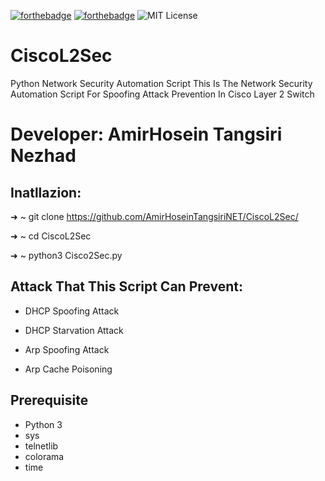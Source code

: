 [![forthebadge](https://forthebadge.com/images/badges/made-with-python.svg)](https://forthebadge.com)
[![forthebadge](https://forthebadge.com/images/badges/gluten-free.svg)](https://forthebadge.com)
![MIT License](https://img.shields.io/static/v1?label=License&message=MIT&color=RED)

# CiscoL2Sec
Python Network Security Automation Script
This Is The Network Security Automation Script For Spoofing Attack Prevention In Cisco Layer 2 Switch
# Developer: AmirHosein Tangsiri Nezhad

## Inatllazion:
➜  ~ git clone https://github.com/AmirHoseinTangsiriNET/CiscoL2Sec/

➜  ~ cd CiscoL2Sec

➜  ~ python3 Cisco2Sec.py

## Attack That This Script Can Prevent:

* DHCP Spoofing Attack

* DHCP Starvation Attack 

* Arp Spoofing Attack

* Arp Cache Poisoning

## Prerequisite
* Python 3
* sys
* telnetlib
* colorama
* time

